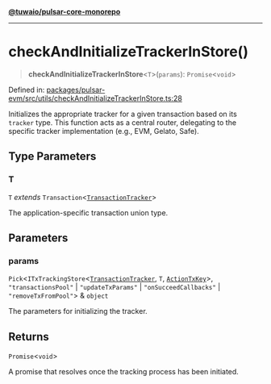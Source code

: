 [**@tuwaio/pulsar-core-monorepo**](../../../README.md)

***

# checkAndInitializeTrackerInStore()

> **checkAndInitializeTrackerInStore**\<`T`\>(`params`): `Promise`\<`void`\>

Defined in: [packages/pulsar-evm/src/utils/checkAndInitializeTrackerInStore.ts:28](https://github.com/TuwaIO/pulsar-core/blob/8e3b09e31968f4ec01c4c0951617f2dc09a588af/packages/pulsar-evm/src/utils/checkAndInitializeTrackerInStore.ts#L28)

Initializes the appropriate tracker for a given transaction based on its `tracker` type.
This function acts as a central router, delegating to the specific tracker implementation
(e.g., EVM, Gelato, Safe).

## Type Parameters

### T

`T` *extends* `Transaction`\<[`TransactionTracker`](../enumerations/TransactionTracker.md)\>

The application-specific transaction union type.

## Parameters

### params

`Pick`\<`ITxTrackingStore`\<[`TransactionTracker`](../enumerations/TransactionTracker.md), `T`, [`ActionTxKey`](../type-aliases/ActionTxKey.md)\>, `"transactionsPool"` \| `"updateTxParams"` \| `"onSucceedCallbacks"` \| `"removeTxFromPool"`\> & `object`

The parameters for initializing the tracker.

## Returns

`Promise`\<`void`\>

A promise that resolves once the tracking process has been initiated.
